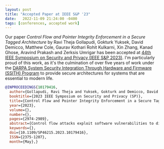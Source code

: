 ```yaml
---
layout: post
title: "Accepted Paper at IEEE S&P '23"
date:   2022-11-09 21:24:00 -0400
tags: [conferences, accepted work]
---
```


Our paper _Control Flow and Pointer Integrity Enforcement in a Secure Tagged Architecture_ by Ravi Theja Gollapudi, Gokturk Yuksek, David Demicco, Matthew Cole, Gaurav Kothari Rohit Kulkarni, Xin Zhang, Kanad Ghose, Aravind Prakash and Zerksis Umrigar has been accepted at [44th IEEE Symposium on Security and Privacy (IEEE S&P 2023)](https://www.ieee-security.org/TC/SP2023/).
I'm particularly proud of this work, as it's the culmination of over five years of work under the [DARPA System Security Integration Through Hardware and Firmware (SSITH) Program](https://www.darpa.mil/program/ssith) to provide secure architectures for systems that are essential to modern life.

<!--more-->

```bibtex
@INPROCEEDINGS{10179416,
  author={Gollapudi, Ravi Theja and Yuksek, Gokturk and Demicco, David and Cole, Matthew and Kothari, Gaurav and Kulkarni, Rohit and Zhang, Xin and Ghose, Kanad and Prakash, Aravind and Umrigar, Zerksis},
  booktitle={2023 IEEE Symposium on Security and Privacy (SP)}, 
  title={Control Flow and Pointer Integrity Enforcement in a Secure Tagged Architecture}, 
  year={2023},
  volume={},
  number={},
  pages={2974-2989},
  abstract={Control flow attacks exploit software vulnerabilities to divert the flow of control into unintended paths to ultimately execute attack code. This paper explores the use of instruction and data tagging as a general means of thwarting such control flow attacks, including attacks that rely on violating pointer integrity. Using specific types of narrow-width data tags along with narrow-width instruction tags embedded within the binary facilitates the security policies required to protect against such attacks, leading to a practically viable solution. Co-locating instruction tags close to their corresponding instructions within cache lines eliminates the need for separate mechanisms for instruction tag accesses. Information gleaned from the analysis phase of a compiler is augmented and used to generate the instruction and data tags. A full-stack implementation that consists of a modified LLVM compiler, modified Linux OS support for tags and a FPGA-implemented CPU hardware prototype for enforcing CFI, data pointer and code pointer integrity is demonstrated. With a modest hardware enhancement, the execution time of benchmark applications on the prototype system is shown to be limited to low, single-digit percentages of a baseline system without tagging.},
  keywords={},
  doi={10.1109/SP46215.2023.10179416},
  ISSN={2375-1207},
  month={May},}
```
